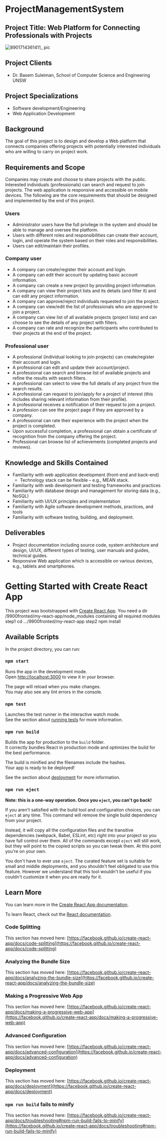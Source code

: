 # ProjectManagementSystem


## Project Title: Web Platform for Connecting Professionals with Projects
![8901714361411_ pic](https://github.com/sorryfornow/ProjectManagementSystem/assets/54968771/57e68efd-4894-48d7-b403-5ba28ae11efe)

## Project Clients
- Dr. Basem Suleiman, School of Computer Science and Engineering UNSW

## Project Specializations
- Software development/Engineering
- Web Application Development

## Background
The goal of this project is to design and develop a Web platform that connects companies offering projects with potentially interested individuals who are willing to carry on project work.

## Requirements and Scope
Companies may create and choose to share projects with the public. Interested individuals (professionals) can search and request to join projects. The web application is responsive and accessible on mobile devices. The following are the core requirements that should be designed and implemented by the end of this project.

### Users
- Administrator users have the full privilege in the system and should be able to manage and oversee the platform.
- Users with different roles and responsibilities can create their account, login, and operate the system based on their roles and responsibilities.
- Users can edit/maintain their profiles.

### Company user
- A company can create/register their account and login.
- A company can edit their account by updating basic account information.
- A company can create a new project by providing project information.
- A company can view their project lists and its details (and filter it) and can edit any project information.
- A company can approve/reject individuals requested to join the project.
- A company can view/edit the list of professionals who are approved to join a project.
- A company can view list of all available projects (project lists) and can choose to see the details of any project with filters.
- A company can rate and recognize the participants who contributed to their projects at the end of the project.

### Professional user
- A professional (individual looking to join projects) can create/register their account and login.
- A professional can edit and update their account/project.
- A professional can search and browse list of available projects and refine the results with search filters.
- A professional can select to view the full details of any project from the search results.
- A professional can request to join/apply for a project of interest (this includes sharing relevant information from their profile).
- A professional receives a notification of their request to join a project.
- A profession can see the project page if they are approved by a company.
- A professional can rate their experience with the project when the project is completed.
- Upon successful completion, a professional can obtain a certificate of recognition from the company offering the project.
- Professional can browse list of achievements (completed projects and reviews).

## Knowledge and Skills Contained
- Familiarity with web application development (front-end and back-end)
  - Technology stack can be flexible – e.g., MEAN stack.
- Familiarity with web development and testing frameworks and practices
- Familiarity with database design and management for storing data (e.g., NoSQL)
- Familiarity with UI/UX principles and implementation
- Familiarity with Agile software development methods, practices, and tools
- Familiarity with software testing, building, and deployment.

## Deliverables
- Project documentation including source code, system architecture and design, UI/UX, different types of testing, user manuals and guides, technical guides.
- Responsive Web application which is accessible on various devices, e.g., tablets and smartphones.


# Getting Started with Create React App

This project was bootstrapped with [Create React App](https://github.com/facebook/create-react-app).
You need a dir /9900fronted/my-react-app/node_modules containing all required modules
step1 cd .../9900fronted/my-react-app
step2 npm install

## Available Scripts

In the project directory, you can run:

### `npm start`

Runs the app in the development mode.\
Open [http://localhost:3000](http://localhost:3000) to view it in your browser.

The page will reload when you make changes.\
You may also see any lint errors in the console.

### `npm test`

Launches the test runner in the interactive watch mode.\
See the section about [running tests](https://facebook.github.io/create-react-app/docs/running-tests) for more information.

### `npm run build`

Builds the app for production to the `build` folder.\
It correctly bundles React in production mode and optimizes the build for the best performance.

The build is minified and the filenames include the hashes.\
Your app is ready to be deployed!

See the section about [deployment](https://facebook.github.io/create-react-app/docs/deployment) for more information.

### `npm run eject`

**Note: this is a one-way operation. Once you `eject`, you can't go back!**

If you aren't satisfied with the build tool and configuration choices, you can `eject` at any time. This command will remove the single build dependency from your project.

Instead, it will copy all the configuration files and the transitive dependencies (webpack, Babel, ESLint, etc) right into your project so you have full control over them. All of the commands except `eject` will still work, but they will point to the copied scripts so you can tweak them. At this point you're on your own.

You don't have to ever use `eject`. The curated feature set is suitable for small and middle deployments, and you shouldn't feel obligated to use this feature. However we understand that this tool wouldn't be useful if you couldn't customize it when you are ready for it.

## Learn More

You can learn more in the [Create React App documentation](https://facebook.github.io/create-react-app/docs/getting-started).

To learn React, check out the [React documentation](https://reactjs.org/).

### Code Splitting

This section has moved here: [https://facebook.github.io/create-react-app/docs/code-splitting](https://facebook.github.io/create-react-app/docs/code-splitting)

### Analyzing the Bundle Size

This section has moved here: [https://facebook.github.io/create-react-app/docs/analyzing-the-bundle-size](https://facebook.github.io/create-react-app/docs/analyzing-the-bundle-size)

### Making a Progressive Web App

This section has moved here: [https://facebook.github.io/create-react-app/docs/making-a-progressive-web-app](https://facebook.github.io/create-react-app/docs/making-a-progressive-web-app)

### Advanced Configuration

This section has moved here: [https://facebook.github.io/create-react-app/docs/advanced-configuration](https://facebook.github.io/create-react-app/docs/advanced-configuration)

### Deployment

This section has moved here: [https://facebook.github.io/create-react-app/docs/deployment](https://facebook.github.io/create-react-app/docs/deployment)

### `npm run build` fails to minify

This section has moved here: [https://facebook.github.io/create-react-app/docs/troubleshooting#npm-run-build-fails-to-minify](https://facebook.github.io/create-react-app/docs/troubleshooting#npm-run-build-fails-to-minify)


